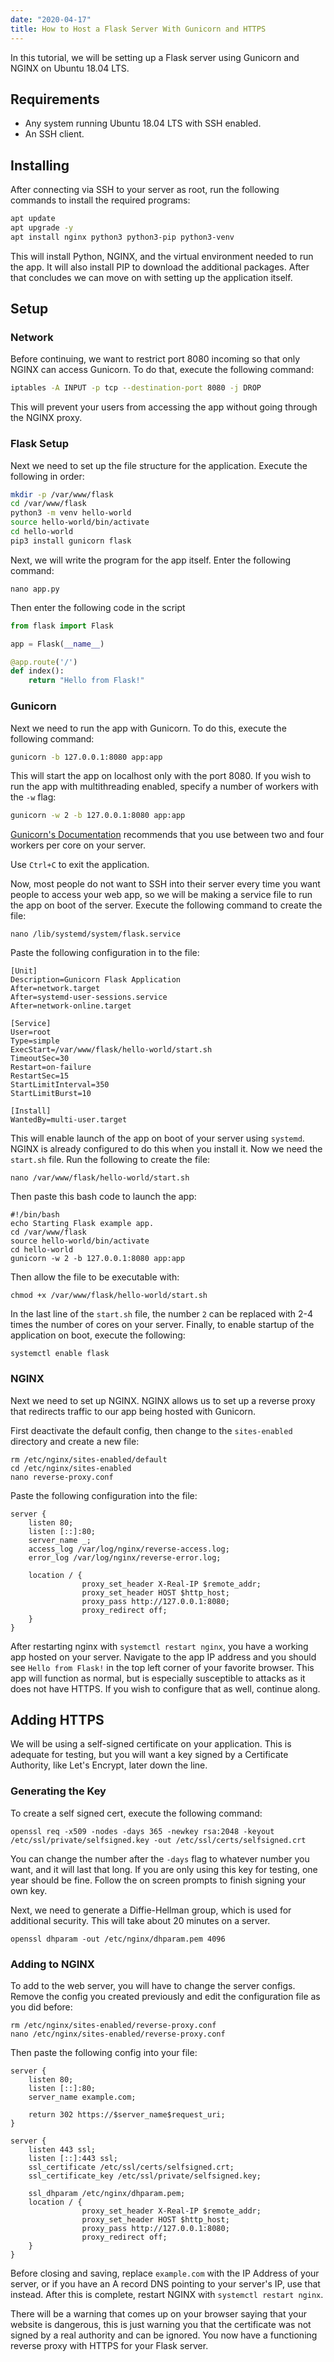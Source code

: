 ```yaml
---
date: "2020-04-17"
title: How to Host a Flask Server With Gunicorn and HTTPS
---
```


In this tutorial, we will be setting up a Flask server using Gunicorn and NGINX on Ubuntu 18.04 LTS. 

## Requirements

- Any system running Ubuntu 18.04 LTS with SSH enabled.
- An SSH client.

## Installing

After connecting via SSH to your server as root, run the following commands to install the required programs:

```Bash
apt update
apt upgrade -y
apt install nginx python3 python3-pip python3-venv
```

This will install Python, NGINX, and the virtual environment needed to run the app. It will also install PIP to download the additional packages. After that concludes we can move on with setting up the application itself.

## Setup

### Network

Before continuing, we want to restrict port 8080 incoming so that only NGINX can access Gunicorn. To do that, execute the following command:

```Bash
iptables -A INPUT -p tcp --destination-port 8080 -j DROP
```

This will prevent your users from accessing the app without going through the NGINX proxy. 

### Flask Setup

Next we need to set up the file structure for the application. Execute the following in order:

```Bash
mkdir -p /var/www/flask
cd /var/www/flask
python3 -m venv hello-world
source hello-world/bin/activate
cd hello-world
pip3 install gunicorn flask
```

Next, we will write the program for the app itself. Enter the following command:

```
nano app.py
```

Then enter the following code in the script

```Python
from flask import Flask

app = Flask(__name__)

@app.route('/')
def index():
    return "Hello from Flask!"
```

### Gunicorn

Next we need to run the app with Gunicorn. To do this, execute the following command:

```Bash
gunicorn -b 127.0.0.1:8080 app:app 
```

This will start the app on localhost only with the port 8080. If you wish to run the app with multithreading enabled, specify a number of workers with the `-w` flag:

```Bash
gunicorn -w 2 -b 127.0.0.1:8080 app:app 
```

[Gunicorn's Documentation](https://docs.gunicorn.org/en/stable/settings.html#workers) recommends that you use between two and four workers per core on your server.

Use `Ctrl+C` to exit the application.

Now, most people do not want to SSH into their server every time you want people to access your web app, so we will be making a service file to run the app on boot of the server. Execute the following command to create the file:

```
nano /lib/systemd/system/flask.service
```

Paste the following configuration in to the file:

```
[Unit]
Description=Gunicorn Flask Application
After=network.target
After=systemd-user-sessions.service
After=network-online.target

[Service]
User=root
Type=simple
ExecStart=/var/www/flask/hello-world/start.sh
TimeoutSec=30
Restart=on-failure
RestartSec=15
StartLimitInterval=350
StartLimitBurst=10

[Install]
WantedBy=multi-user.target
```

This will enable launch of the app on boot of your server using `systemd`. NGINX is already configured to do this when you install it. Now we need the `start.sh` file. Run the following to create the file:

```
nano /var/www/flask/hello-world/start.sh
```

Then paste this bash code to launch the app:

```
#!/bin/bash
echo Starting Flask example app.
cd /var/www/flask
source hello-world/bin/activate
cd hello-world
gunicorn -w 2 -b 127.0.0.1:8080 app:app
```

Then allow the file to be executable with:

```
chmod +x /var/www/flask/hello-world/start.sh
```

In the last line of the `start.sh` file, the number `2` can be replaced with 2-4 times the number of cores on your server. Finally, to enable startup of the application on boot, execute the following:

```
systemctl enable flask
```

### NGINX

Next we need to set up NGINX. NGINX allows us to set up a reverse proxy that redirects traffic to our app being hosted with Gunicorn. 

First deactivate the default config, then change to the `sites-enabled` directory and create a  new file:

```
rm /etc/nginx/sites-enabled/default
cd /etc/nginx/sites-enabled
nano reverse-proxy.conf
```

Paste the following configuration into the file:

```
server {
    listen 80;
    listen [::]:80;
    server_name _;
    access_log /var/log/nginx/reverse-access.log;
    error_log /var/log/nginx/reverse-error.log;

    location / {
                proxy_set_header X-Real-IP $remote_addr;
                proxy_set_header HOST $http_host;
                proxy_pass http://127.0.0.1:8080;
                proxy_redirect off;
    }
}
```

After restarting nginx with `systemctl restart nginx`, you have a working app hosted on your server. Navigate to the app IP address and you should see `Hello from Flask!` in the top left corner of your favorite browser. This app will function as normal, but is especially susceptible to attacks as it does not have HTTPS. If you wish to configure that as well, continue along.

## Adding HTTPS

We will be using a self-signed certificate on your application. This is adequate for testing, but you will want a key signed by a Certificate Authority, like Let's Encrypt, later down the line.

### Generating the Key

To create a self signed cert, execute the following command:

```
openssl req -x509 -nodes -days 365 -newkey rsa:2048 -keyout /etc/ssl/private/selfsigned.key -out /etc/ssl/certs/selfsigned.crt
```

You can change the number after the `-days` flag to whatever number you want, and it will last that long. If you are only using this key for testing, one year should be fine. Follow the on screen prompts to finish signing your own key.

Next, we need to generate a Diffie-Hellman group, which is used for additional security. This will take about 20 minutes on a server.

```
openssl dhparam -out /etc/nginx/dhparam.pem 4096
```

### Adding to NGINX

To add to the web server, you will have to change the server configs. Remove the config you created previously and edit the configuration file as you did before:

```
rm /etc/nginx/sites-enabled/reverse-proxy.conf
nano /etc/nginx/sites-enabled/reverse-proxy.conf
```

Then paste the following config into your file:

```
server {
    listen 80;
    listen [::]:80;
    server_name example.com;

    return 302 https://$server_name$request_uri;
}

server {
    listen 443 ssl;
    listen [::]:443 ssl;
    ssl_certificate /etc/ssl/certs/selfsigned.crt;
    ssl_certificate_key /etc/ssl/private/selfsigned.key;

    ssl_dhparam /etc/nginx/dhparam.pem;
    location / {
                proxy_set_header X-Real-IP $remote_addr;
                proxy_set_header HOST $http_host;
                proxy_pass http://127.0.0.1:8080;
                proxy_redirect off;
    }
}
```

Before closing and saving, replace `example.com` with the IP Address of your server, or if you have an A record DNS pointing to your server's IP, use that instead. After this is complete, restart NGINX with `systemctl restart nginx`. 

There will be a warning that comes up on your browser saying that your website is dangerous, this is just warning you that the certificate was not signed by a real authority and can be ignored. You now have a functioning reverse proxy with HTTPS for your Flask server. 
